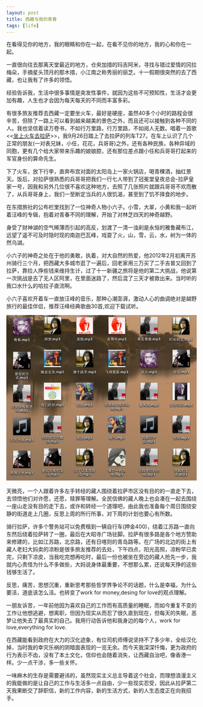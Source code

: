```yaml
---
layout: post
title: 西藏与我的青春
tags: [life]
---
```


在看得见你的地方，我的眼睛和你在一起，在看不见你的地方，我的心和你在一起。

一直很向往去那离天堂最近的地方，仓央加措的玛吉阿米，寻找与错过爱情的冈拉梅朵，手摘星头顶月的那木措，小江南之称秀丽的丽芝。十一假期很突然的去了西藏，也让我有了许多的领悟。

经验告诉我，生活中很多事情是突发性事件，就因为这些不可预知性，生活才会更加有趣，人生也才会因为每天每天的不同而丰富多彩。

有很多旅友推荐去西藏一定要坐火车，最好是硬座，虽然40多个小时的路程会很辛苦，但除了一路上可以看到越来越美的景色之外，而且还可以接触到各种不同的人。我也坚信着读万卷书，不如行万里路，行万里路，不如阅人无数。唱着一首歌<<[坐上火车去拉萨](/upload/tibet.mp3)>>，我9月26日踏上了去拉萨的列车T27。在车上认识了几个正常的朋友(一对表兄妹，小任，花花，兵哥哥)之外，还有各种民族，各种异域的同胞，更有几个给大家带来乐趣的娘娘腔，还有那位差点跟小任和兵哥哥打起来的军官身份的算命先生。

下了火车，放下行李，直奔布宫对面的太阳岛上一家火锅店，喝青稞酒，抽红景天。饭后，对拉萨很熟悉的兵哥哥把我们一行七人带到了冠冕堂皇夜总会-拉萨皇家一号，因我和另外几位很不喜欢这种地方，去照了几张照片就跟兵哥哥不欢而散了，从兵哥哥身上，我们一至断定当兵的人很饥渴，甚至到了饥不择食的地步。


在东措旅社的公布栏里找到了一位神奇人物小六子。小雪，大翠，小黄和我一起听着汪峰的专辑，抱着对青春不同的理解，开始了对林芝四天的神奇越野。

身受了财神湖的空气稀薄而引起的高反，划渡了一清一浊刹是永恒的雅鲁藏布江，远望了遥不可及时隐时现的南迦巴瓦峰，戏耍了火，山，雪，云，水，树为一体的然乌湖。

小六子的神奇之处在于他的勇敢，执着，对大自然的热爱，他2012年2月初离开苏州骑行三个月，把西藏大多城市逛了一遍后，回老家用三万买了二手吉普又回到了拉萨，靠捡人挣些钱来维持生计，过了十一新疆之旅将是他的第二大挑战，他说第一次挑战是去了无人区阿里，在里面迷路了，然后混了三天才被救出来。当时听的我口水什么的哈拉子直流啊。

小六子喜欢开着车一直放汪峰的音乐，那种心潮澎湃，激动人心的曲调绝对是越野旅行的最佳伴侣，推荐汪峰经典歌曲30首,欢迎下载试听。

![汪峰30首](/images/wangfeng.png)

天微亮，一个人跟着许多左手转经的藏人围绕着拉萨市区没有目的的一直走下去，去领悟他们对许愿，还愿，赎罪等理解。全民信佛的藏人晚上也会凑在一起去围绕一座山走没有目的走下去，或许和转经一个道理吧，由此我也准备每个周日围绕安静的街道走上几圈，反思上周的所行所事，对下周的计划也要心有所数。

骑行拉萨，许多个警务站可以免费租到一辆自行车(押金400)，绕着江苏路一直向东然后绕着拉萨转了一圈，最后在大昭寺广场驻脚。拉萨有很多路是各个地方赞助来修建的，比如江苏路，北京路，还有日喀则的青岛路等。在广场的北边的街上有藏人老妇大妈卖的凉粉是很多旅友推荐的去处，下午四点，阳光高照，凉粉早已卖完，只剩下凉皮，当我吃完想再吃时，最后一份也被坐在旁边的藏人抢先一步，我就内心责怪为什么不多做些，大妈说身体最重要，不想那么累，还说每天挣的这些钱够生活了。

反思，痛苦，思想沉重，重新思考那些哲学界争论不的话题，什么是幸福，为什么要活，道底该怎么活。也转变了work for money,desing for love的观点理解。


一朋友诉苦，一年前他因为喜欢自己的工作而有高质量的睡眠，而如今重复不变的工作让他想逃避，想离职，但因为现实从而忍了很久直到现在，但每天的失眠，恶梦让他失去了最真实的自己。我用行动告诉他和我身边的每个人，work for love,everything for love.


在西藏能看到政府在大力的汉化迹象，有位司机师傅说坚持不了多少年，全给汉化掉，当时我的幸灾乐祸的阴暗面表现的一览无余。而今天我深深忏悔，更为政府的行为表示不齿，没有了本土文化，信仰也会随着消失，让西藏自治吧，像香港一样。少一点干涉，多一些关怀。


一味麻木的生存是需要避讳的，虽然现实主义总主导着这个社会，而理想浪漫主义的我能做的是让自己的工作与生活多一点自由，少一些现实忍受，因此从拉萨第二天我果断交了辞职信，新的工作内容，新的生活方式，新的人生态度正在向我招手。



